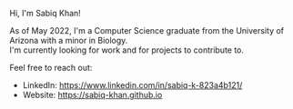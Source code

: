<!--README as of 07/19/2022-->
Hi, I'm Sabiq Khan!  

As of May 2022, I'm a Computer Science graduate from the University of Arizona with a minor in Biology.  
I'm currently looking for work and for projects to contribute to.  

Feel free to reach out:  
- LinkedIn: https://www.linkedin.com/in/sabiq-k-823a4b121/
- Website: https://sabiq-khan.github.io
